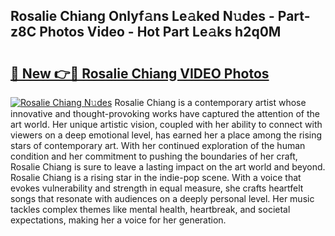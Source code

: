 ## Rosalie Chiang Onlyf𝚊ns Le𝚊ked N𝚞des - Part-z8C Photos Video - Hot Part Le𝚊ks h2q0M

# <h2><a href="http://ab5939.deff.icu/?id=Rosalie+Chiang">🔗 New 👉🔴 Rosalie Chiang VIDEO Photos</a></h2>

[![Rosalie Chiang N𝚞des](https://i.imgur.com/rIISA9y.gif)](http://ab5939.deff.icu/?id=Rosalie+Chiang)
Rosalie Chiang is a contemporary artist whose innovative and thought-provoking works have captured the attention of the art world. Her unique artistic vision, coupled with her ability to connect with viewers on a deep emotional level, has earned her a place among the rising stars of contemporary art. With her continued exploration of the human condition and her commitment to pushing the boundaries of her craft, Rosalie Chiang is sure to leave a lasting impact on the art world and beyond. Rosalie Chiang is a rising star in the indie-pop scene. With a voice that evokes vulnerability and strength in equal measure, she crafts heartfelt songs that resonate with audiences on a deeply personal level. Her music tackles complex themes like mental health, heartbreak, and societal expectations, making her a voice for her generation.
